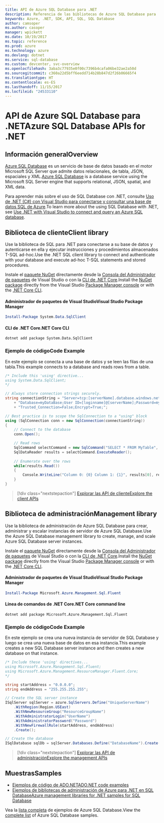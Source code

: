 ```yaml
---
title: API de Azure SQL Database para .NET
description: Referencia de las bibliotecas de Azure SQL Database para .NET
keywords: Azure, .NET, SDK, API, SQL, SQL Database
author: camsoper
ms.author: casoper
manager: wpickett
ms.date: 10/19/2017
ms.topic: reference
ms.prod: azure
ms.technology: azure
ms.devlang: dotnet
ms.service: sql-database
ms.custom: devcenter, svc-overview
ms.openlocfilehash: 3aba3c77935e0f00c7396b4cafa06be32ae2a50d
ms.sourcegitcommit: c360a22d5bff6eedd714b28b847d2f26b06665f4
ms.translationtype: HT
ms.contentlocale: es-ES
ms.lasthandoff: 11/15/2017
ms.locfileid: "24533110"
---
```

# <a name="azure-sql-database-apis-for-net"></a><span data-ttu-id="bf243-104">API de Azure SQL Database para .NET</span><span class="sxs-lookup"><span data-stu-id="bf243-104">Azure SQL Database APIs for .NET</span></span>

## <a name="overview"></a><span data-ttu-id="bf243-105">Información general</span><span class="sxs-lookup"><span data-stu-id="bf243-105">Overview</span></span>

<span data-ttu-id="bf243-106">[Azure SQL Database](https://docs.microsoft.com/azure/sql-database/sql-database-technical-overview) es un servicio de base de datos basado en el motor Microsoft SQL Server que admite datos relacionales, de tabla, JSON, espaciales y XML.</span><span class="sxs-lookup"><span data-stu-id="bf243-106">[Azure SQL Database](https://docs.microsoft.com/azure/sql-database/sql-database-technical-overview) is a database service using the Microsoft SQL Server engine that supports relational, JSON, spatial, and XML data.</span></span> 

<span data-ttu-id="bf243-107">Para aprender más sobre el uso de SQL Database con .NET, consulte [Uso de .NET (C#) con Visual Studio para conectarse y consultar una base de datos SQL de Azure](https://docs.microsoft.com/azure/sql-database/sql-database-connect-query-dotnet-visual-studio).</span><span class="sxs-lookup"><span data-stu-id="bf243-107">To learn more about the using SQL Database with .NET, see [Use .NET with Visual Studio to connect and query an Azure SQL database](https://docs.microsoft.com/azure/sql-database/sql-database-connect-query-dotnet-visual-studio).</span></span>

## <a name="client-library"></a><span data-ttu-id="bf243-108">Biblioteca de cliente</span><span class="sxs-lookup"><span data-stu-id="bf243-108">Client library</span></span>

<span data-ttu-id="bf243-109">Use la biblioteca de SQL para .NET para conectarse a su base de datos y autenticarse en ella y ejecutar instrucciones y procedimientos almacenados T-SQL ad-hoc.</span><span class="sxs-lookup"><span data-stu-id="bf243-109">Use the .NET SQL client library to connect and authenticate with your database and execute ad-hoc T-SQL statements and stored procedures.</span></span>

<span data-ttu-id="bf243-110">Instale el [paquete NuGet]( https://www.nuget.org/packages/System.Data.SqlClient) directamente desde la [Consola del Administrador de paquetes](https://docs.microsoft.com/nuget/tools/package-manager-console) de Visual Studio o con la [CLI de .NET Core](https://docs.microsoft.com/dotnet/core/tools/dotnet-add-package).</span><span class="sxs-lookup"><span data-stu-id="bf243-110">Install the [NuGet package]( https://www.nuget.org/packages/System.Data.SqlClient) directly from the Visual Studio [Package Manager console](https://docs.microsoft.com/nuget/tools/package-manager-console) or with the [.NET Core CLI](https://docs.microsoft.com/dotnet/core/tools/dotnet-add-package).</span></span>

#### <a name="visual-studio-package-manager"></a><span data-ttu-id="bf243-111">Administrador de paquetes de Visual Studio</span><span class="sxs-lookup"><span data-stu-id="bf243-111">Visual Studio Package Manager</span></span>

```powershell
Install-Package System.Data.SqlClient
```

#### <a name="net-core-cli"></a><span data-ttu-id="bf243-112">CLI de .NET Core</span><span class="sxs-lookup"><span data-stu-id="bf243-112">.NET Core CLI</span></span>

```bash
dotnet add package System.Data.SqlClient
```

### <a name="code-example"></a><span data-ttu-id="bf243-113">Ejemplo de código</span><span class="sxs-lookup"><span data-stu-id="bf243-113">Code Example</span></span>

<span data-ttu-id="bf243-114">En este ejemplo se conecta a una base de datos y se leen las filas de una tabla.</span><span class="sxs-lookup"><span data-stu-id="bf243-114">This example connects to a database and reads rows from a table.</span></span>

```csharp
/* Include this 'using' directive...
using System.Data.SqlClient;
*/

// Always store connection strings securely. 
string connectionString = "Server=tcp:[serverName].database.windows.net;" 
    + "Database=myDataBase;User ID=[loginname]@[serverName];Password=myPassword;"
    + "Trusted_Connection=False;Encrypt=True;";

// Best practice is to scope the SqlConnection to a "using" block
using (SqlConnection conn = new SqlConnection(connectionString))
{
    // Connect to the database
    conn.Open();

    // Read rows
    SqlCommand selectCommand = new SqlCommand("SELECT * FROM MyTable", conn);
    SqlDataReader results = selectCommand.ExecuteReader();
    
    // Enumerate over the rows
    while(results.Read())
    {
        Console.WriteLine("Column 0: {0} Column 1: {1}", results[0], results[1]);
    }
}
```

> [!div class="nextstepaction"]
> [<span data-ttu-id="bf243-115">Explorar las API de cliente</span><span class="sxs-lookup"><span data-stu-id="bf243-115">Explore the client APIs</span></span>](/dotnet/api/overview/azure/sql/client)

## <a name="management-library"></a><span data-ttu-id="bf243-116">Biblioteca de administración</span><span class="sxs-lookup"><span data-stu-id="bf243-116">Management library</span></span>

<span data-ttu-id="bf243-117">Use la biblioteca de administración de Azure SQL Database para crear, administrar y escalar instancias de servidor de Azure SQL Database.</span><span class="sxs-lookup"><span data-stu-id="bf243-117">Use the Azure SQL Database management library to create, manage, and scale Azure SQL Database server instances.</span></span>

<span data-ttu-id="bf243-118">Instale el [paquete NuGet](https://www.nuget.org/packages/Microsoft.Azure.Management.Sql.Fluent/) directamente desde la [Consola del Administrador de paquetes](https://docs.microsoft.com/nuget/tools/package-manager-console) de Visual Studio o con la [CLI de .NET Core](https://docs.microsoft.com/dotnet/core/tools/dotnet-add-package).</span><span class="sxs-lookup"><span data-stu-id="bf243-118">Install the [NuGet package](https://www.nuget.org/packages/Microsoft.Azure.Management.Sql.Fluent/) directly from the Visual Studio [Package Manager console](https://docs.microsoft.com/nuget/tools/package-manager-console) or with the [.NET Core CLI](https://docs.microsoft.com/dotnet/core/tools/dotnet-add-package).</span></span>

#### <a name="visual-studio-package-manager"></a><span data-ttu-id="bf243-119">Administrador de paquetes de Visual Studio</span><span class="sxs-lookup"><span data-stu-id="bf243-119">Visual Studio Package Manager</span></span>

```powershell
Install-Package Microsoft.Azure.Management.Sql.Fluent
``` 

#### <a name="net-core-command-line"></a><span data-ttu-id="bf243-120">Línea de comandos de .NET Core</span><span class="sxs-lookup"><span data-stu-id="bf243-120">.NET Core command line</span></span>

```bash
dotnet add package Microsoft.Azure.Management.Sql.Fluent
```

### <a name="code-example"></a><span data-ttu-id="bf243-121">Ejemplo de código</span><span class="sxs-lookup"><span data-stu-id="bf243-121">Code Example</span></span>

<span data-ttu-id="bf243-122">En este ejemplo se crea una nueva instancia de servidor de SQL Database y luego se crea una nueva base de datos en esa instancia.</span><span class="sxs-lookup"><span data-stu-id="bf243-122">This example creates a new SQL Database server instance and then creates a new database on that instance.</span></span>

```csharp
/* Include these 'using' directives...
using Microsoft.Azure.Management.Sql.Fluent;
using Microsoft.Azure.Management.ResourceManager.Fluent.Core;
*/

string startAddress = "0.0.0.0";
string endAddress = "255.255.255.255";

// Create the SQL server instance
ISqlServer sqlServer = azure.SqlServers.Define("UniqueServerName")
    .WithRegion(Region.USEast)
    .WithNewResourceGroup("ResourceGroupName")
    .WithAdministratorLogin("UserName")
    .WithAdministratorPassword("Password")
    .WithNewFirewallRule(startAddress, endAddress)
    .Create();

// Create the database
ISqlDatabase sqlDb = sqlServer.Databases.Define("DatabaseName").Create();
```

> [!div class="nextstepaction"]
> [<span data-ttu-id="bf243-123">Explorar las API de administración</span><span class="sxs-lookup"><span data-stu-id="bf243-123">Explore the management APIs</span></span>](/dotnet/api/overview/azure/sql/management)

## <a name="samples"></a><span data-ttu-id="bf243-124">Muestras</span><span class="sxs-lookup"><span data-stu-id="bf243-124">Samples</span></span>

- [<span data-ttu-id="bf243-125">Ejemplos de código de ADO.NET</span><span class="sxs-lookup"><span data-stu-id="bf243-125">ADO.NET code examples</span></span>](/dotnet/framework/data/adonet/ado-net-code-examples)
- [<span data-ttu-id="bf243-126">Ejemplos de bibliotecas de administración de Azure para .NET en SQL Database</span><span class="sxs-lookup"><span data-stu-id="bf243-126">Azure management libraries for .NET samples for SQL Database</span></span>](/dotnet/azure/dotnet-sdk-azure-sql-database-samples)

<span data-ttu-id="bf243-127">Vea la [lista completa](https://azure.microsoft.com/en-us/resources/samples/?platform=dotnet&term=sql+database) de ejemplos de Azure SQL Database.</span><span class="sxs-lookup"><span data-stu-id="bf243-127">View the [complete list](https://azure.microsoft.com/en-us/resources/samples/?platform=dotnet&term=sql+database) of Azure SQL Database samples.</span></span>

